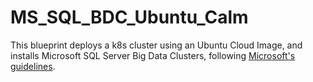 # MS_SQL_BDC_Ubuntu_Calm

This blueprint deploys a k8s cluster using an Ubuntu Cloud Image, and installs Microsoft SQL Server Big Data Clusters, following [Microsoft's guidelines](https://github.com/microsoft/sql-server-samples/tree/master/samples/features/sql-big-data-cluster/deployment/kubeadm/ubuntu).
